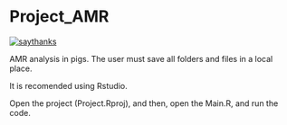# Project_AMR

[![saythanks](https://img.shields.io/badge/DOI-10.1016/j.rvsc.2021.05.001.svg)](https://www.sciencedirect.com/science/article/pii/S0034528821001417)


AMR analysis in pigs. The user must save all folders and files in a local place.

It is recomended using Rstudio.

Open the project (Project.Rproj), and then, open the Main.R, and run the code.
